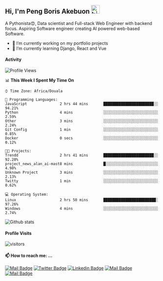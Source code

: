  ## Hi, I'm Peng Boris Akebuon <img src="https://user-images.githubusercontent.com/1303154/88677602-1635ba80-d120-11ea-84d8-d263ba5fc3c0.gif" width="28px" alt="hi">

 A Pythonista😍, Data scientist and Full-stack Web Engineer with backend focus. Aspiring Software engineer creating AI powered web-based Software.
- 🔭 I’m currently working on my portfolio projects
- 🌱 I’m currently learning Django, React and Vue

#### Activity
<!--START_SECTION:waka-->
![Profile Views](http://img.shields.io/badge/Profile%20Views-40-blue)

📊 **This Week I Spent My Time On** 

```text
⌚︎ Time Zone: Africa/Douala

💬 Programming Languages: 
JavaScript               2 hrs 44 mins       ███████████████████████░░   94.21% 
Python                   4 mins              ░░░░░░░░░░░░░░░░░░░░░░░░░   2.59% 
Other                    3 mins              ░░░░░░░░░░░░░░░░░░░░░░░░░   2.24% 
Git Config               1 min               ░░░░░░░░░░░░░░░░░░░░░░░░░   0.85% 
Docker                   0 secs              ░░░░░░░░░░░░░░░░░░░░░░░░░   0.12%

🐱‍💻 Projects: 
Trendd                   2 hrs 41 mins       ███████████████████████░░   92.28% 
project_news_alan_ai-mast8 mins              █░░░░░░░░░░░░░░░░░░░░░░░░   4.98% 
Unknown Project          3 mins              ░░░░░░░░░░░░░░░░░░░░░░░░░   2.13% 
Twitty                   1 min               ░░░░░░░░░░░░░░░░░░░░░░░░░   0.62%

💻 Operating System: 
Linux                    2 hrs 50 mins       ████████████████████████░   97.26% 
Windows                  4 mins              ░░░░░░░░░░░░░░░░░░░░░░░░░   2.74%

```


<!--END_SECTION:waka-->


![Github stats](https://github-readme-stats.vercel.app/api?username=itzomen&theme=vue&show_icons=true&count_private=true)
 
 #### Profile Visits 

![visitors](https://visitor-badge.glitch.me/badge?page_id=itzomen)

#### 📫 How to reach me: ...

[![Mail Badge](https://img.shields.io/badge/-itzomen-c0392b?style=flat&labelColor=c0392b&logo=gmail&logoColor=white)](mailto:peng.akebuon2468@gmail.com)
[![Twitter Badge](https://img.shields.io/badge/-@itz_an_omen-1ca0f1?style=flat&labelColor=1ca0f1&logo=twitter&logoColor=white&link=https://twitter.com/itz_an_omen)](https://twitter.com/itz_an_omen/) [![Linkedin Badge](https://img.shields.io/badge/-Peng_Boris_Akebuon-0e76a8?style=flat&labelColor=0e76a8&logo=linkedin&logoColor=white)](https://www.linkedin.com/in/peng-boris-akebuon-0b8ba0195/)
 [![Mail Badge](https://img.shields.io/badge/-Academy_Omen-e74c3c?style=flat&labelColor=e74c3c&logo=youtube&logoColor=white)](https://https://www.youtube.com/channel/UCknaAfNfqKQDQFnqP2zMA6A?view_as=subscriber)  [![Mail Badge](https://img.shields.io/badge/-@itz_an_omen-405DE6?style=flat&labelColor=5851DB&logo=instagram&logoColor=white)](https://instagram.com/itz_an_omen)
